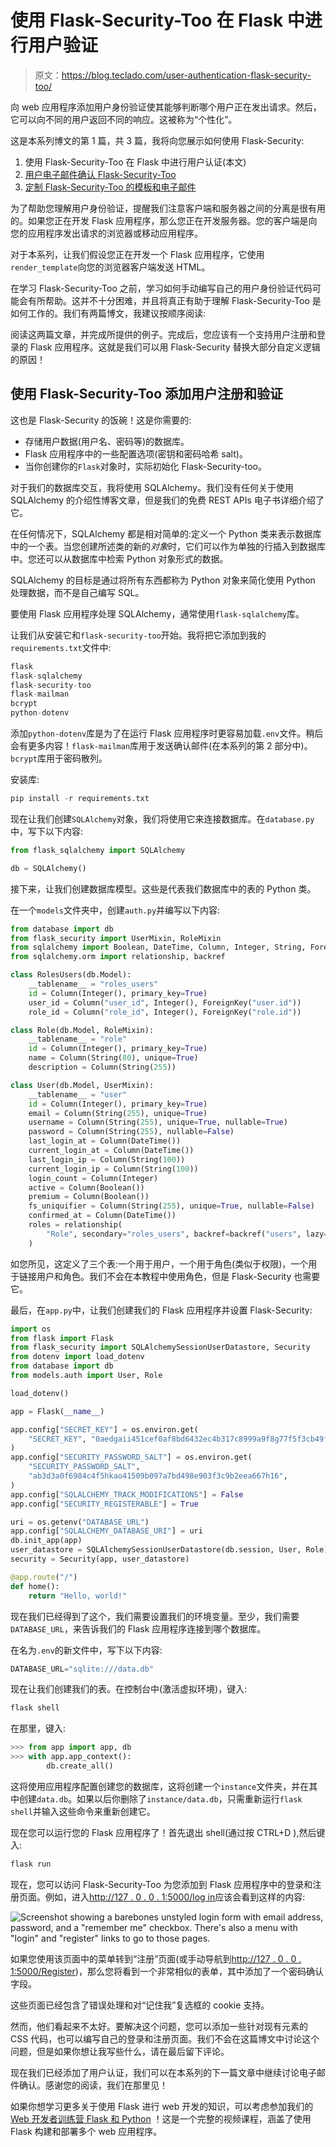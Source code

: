 # 使用 Flask-Security-Too 在 Flask 中进行用户验证

> 原文：<https://blog.teclado.com/user-authentication-flask-security-too/>

向 web 应用程序添加用户身份验证使其能够判断哪个用户正在发出请求。然后，它可以向不同的用户返回不同的响应。这被称为“个性化”。

这是本系列博文的第 1 篇，共 3 篇，我将向您展示如何使用 Flask-Security:

1.  使用 Flask-Security-Too 在 Flask 中进行用户认证(本文)
2.  [用户电子邮件确认 Flask-Security-Too](https://blog.teclado.com/email-confirmation-flask-security-too/)
3.  [定制 Flask-Security-Too 的模板和电子邮件](https://blog.teclado.com/customise-pages-emails-flask-security-too/)

为了帮助您理解用户身份验证，提醒我们注意客户端和服务器之间的分离是很有用的。如果您正在开发 Flask 应用程序，那么您正在开发服务器。您的客户端是向您的应用程序发出请求的浏览器或移动应用程序。

对于本系列，让我们假设您正在开发一个 Flask 应用程序，它使用`render_template`向您的浏览器客户端发送 HTML。

在学习 Flask-Security-Too 之前，学习如何手动编写自己的用户身份验证代码可能会有所帮助。这并不十分困难，并且将真正有助于理解 Flask-Security-Too 是如何工作的。我们有两篇博文，我建议按顺序阅读:

阅读这两篇文章，并完成所提供的例子。完成后，您应该有一个支持用户注册和登录的 Flask 应用程序。这就是我们可以用 Flask-Security 替换大部分自定义逻辑的原因！

## 使用 Flask-Security-Too 添加用户注册和验证

这也是 Flask-Security 的饭碗！这是你需要的:

*   存储用户数据(用户名、密码等)的数据库。
*   Flask 应用程序中的一些配置选项(密钥和密码哈希 salt)。
*   当你创建你的`Flask`对象时，实际初始化 Flask-Security-too。

对于我们的数据库交互，我将使用 SQLAlchemy。我们没有任何关于使用 SQLAlchemy 的介绍性博客文章，但是我们的免费 REST APIs 电子书详细介绍了它。

在任何情况下，SQLAlchemy 都是相对简单的:定义一个 Python 类来表示数据库中的一个表。当您创建所述类的新的*对象*时，它们可以作为单独的行插入到数据库中。您还可以从数据库中检索 Python 对象形式的数据。

SQLAlchemy 的目标是通过将所有东西都称为 Python 对象来简化使用 Python 处理数据，而不是自己编写 SQL。

要使用 Flask 应用程序处理 SQLAlchemy，通常使用`flask-sqlalchemy`库。

让我们从安装它和`flask-security-too`开始。我将把它添加到我的`requirements.txt`文件中:

```py
flask
flask-sqlalchemy
flask-security-too
flask-mailman
bcrypt
python-dotenv 
```

添加`python-dotenv`库是为了在运行 Flask 应用程序时更容易加载`.env`文件。稍后会有更多内容！`flask-mailman`库用于发送确认邮件(在本系列的第 2 部分中)。`bcrypt`库用于密码散列。

安装库:

```py
pip install -r requirements.txt 
```

现在让我们创建`SQLAlchemy`对象，我们将使用它来连接数据库。在`database.py`中，写下以下内容:

```py
from flask_sqlalchemy import SQLAlchemy

db = SQLAlchemy() 
```

接下来，让我们创建数据库模型。这些是代表我们数据库中的表的 Python 类。

在一个`models`文件夹中，创建`auth.py`并编写以下内容:

```py
from database import db
from flask_security import UserMixin, RoleMixin
from sqlalchemy import Boolean, DateTime, Column, Integer, String, ForeignKey
from sqlalchemy.orm import relationship, backref

class RolesUsers(db.Model):
    __tablename__ = "roles_users"
    id = Column(Integer(), primary_key=True)
    user_id = Column("user_id", Integer(), ForeignKey("user.id"))
    role_id = Column("role_id", Integer(), ForeignKey("role.id"))

class Role(db.Model, RoleMixin):
    __tablename__ = "role"
    id = Column(Integer(), primary_key=True)
    name = Column(String(80), unique=True)
    description = Column(String(255))

class User(db.Model, UserMixin):
    __tablename__ = "user"
    id = Column(Integer(), primary_key=True)
    email = Column(String(255), unique=True)
    username = Column(String(255), unique=True, nullable=True)
    password = Column(String(255), nullable=False)
    last_login_at = Column(DateTime())
    current_login_at = Column(DateTime())
    last_login_ip = Column(String(100))
    current_login_ip = Column(String(100))
    login_count = Column(Integer)
    active = Column(Boolean())
    premium = Column(Boolean())
    fs_uniquifier = Column(String(255), unique=True, nullable=False)
    confirmed_at = Column(DateTime())
    roles = relationship(
        "Role", secondary="roles_users", backref=backref("users", lazy="dynamic")
    ) 
```

如您所见，这定义了三个表:一个用于用户，一个用于角色(类似于权限)，一个用于链接用户和角色。我们不会在本教程中使用角色，但是 Flask-Security 也需要它。

最后，在`app.py`中，让我们创建我们的 Flask 应用程序并设置 Flask-Security:

```py
import os
from flask import Flask
from flask_security import SQLAlchemySessionUserDatastore, Security
from dotenv import load_dotenv
from database import db
from models.auth import User, Role

load_dotenv()

app = Flask(__name__)

app.config["SECRET_KEY"] = os.environ.get(
    "SECRET_KEY", "0aedgaii451cef0af8bd6432ec4b317c8999a9f8g77f5f3cb49fb9a8acds51d"
)
app.config["SECURITY_PASSWORD_SALT"] = os.environ.get(
    "SECURITY_PASSWORD_SALT",
    "ab3d3a0f6984c4f5hkao41509b097a7bd498e903f3c9b2eea667h16",
)
app.config["SQLALCHEMY_TRACK_MODIFICATIONS"] = False
app.config["SECURITY_REGISTERABLE"] = True

uri = os.getenv("DATABASE_URL")
app.config["SQLALCHEMY_DATABASE_URI"] = uri
db.init_app(app)
user_datastore = SQLAlchemySessionUserDatastore(db.session, User, Role)
security = Security(app, user_datastore)

@app.route("/")
def home():
	return "Hello, world!" 
```

现在我们已经得到了这个，我们需要设置我们的环境变量。至少，我们需要`DATABASE_URL`，来告诉我们的 Flask 应用程序连接到哪个数据库。

在名为`.env`的新文件中，写下以下内容:

```py
DATABASE_URL="sqlite:///data.db" 
```

现在让我们创建我们的表。在控制台中(激活虚拟环境)，键入:

```py
flask shell 
```

在那里，键入:

```py
>>> from app import app, db
>>> with app.app_context():
	 	db.create_all() 
```

这将使用应用程序配置创建您的数据库，这将创建一个`instance`文件夹，并在其中创建`data.db`。如果以后你删除了`instance/data.db`，只需重新运行`flask shell`并输入这些命令来重新创建它。

现在您可以运行您的 Flask 应用程序了！首先退出 shell(通过按 CTRL+D ),然后键入:

```py
flask run 
```

现在，您可以访问 Flask-Security-Too 为您添加到 Flask 应用程序中的登录和注册页面。例如，进入[http://127 . 0 . 0 . 1:5000/log in](http://127.0.0.1:5000/login)应该会看到这样的内容:

![Screenshot showing a barebones unstyled login form with email address, password, and a "remember me" checkbox. There's also a menu with "login" and "register" links to go to those pages.](img/7b0694f6b5c02ffdb0cacacc0555bba8.png)

如果您使用该页面中的菜单转到“注册”页面(或手动导航到[http://127 . 0 . 0 . 1:5000/Register](http://127.0.0.1:5000/register))，那么您将看到一个非常相似的表单，其中添加了一个密码确认字段。

这些页面已经包含了错误处理和对“记住我”复选框的 cookie 支持。

然而，他们看起来不太好。要解决这个问题，您可以添加一些针对现有元素的 CSS 代码，也可以编写自己的登录和注册页面。我们不会在这篇博文中讨论这个问题，但是如果你想让我写些什么，请在最后留下评论。

现在我们已经添加了用户认证，我们可以在本系列的下一篇文章中继续讨论电子邮件确认。感谢您的阅读，我们在那里见！

如果你想学习更多关于使用 Flask 进行 web 开发的知识，可以考虑参加我们的 [Web 开发者训练营 Flask 和 Python](https://go.tecla.do/web-dev-course-sale) ！这是一个完整的视频课程，涵盖了使用 Flask 构建和部署多个 web 应用程序。